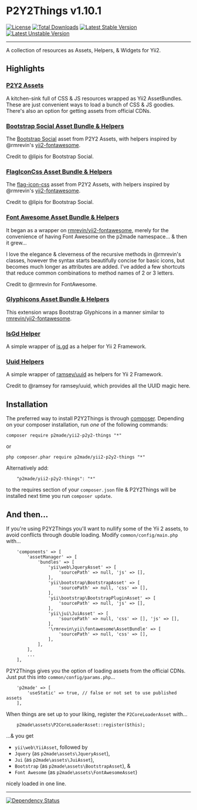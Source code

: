 P2Y2Things v1.10.1
==========

[![License](https://poser.pugx.org/p2made/yii2-p2y2-things/license)](https://packagist.org/packages/p2made/yii2-p2y2-things)
[![Total Downloads](https://poser.pugx.org/p2made/yii2-p2y2-things/downloads)](https://packagist.org/packages/p2made/yii2-p2y2-things)
[![Latest Stable Version](https://poser.pugx.org/p2made/yii2-p2y2-things/v/stable)](https://packagist.org/packages/p2made/yii2-p2y2-things)
[![Latest Unstable Version](https://poser.pugx.org/p2made/yii2-p2y2-things/v/unstable)](https://packagist.org/packages/p2made/yii2-p2y2-things)

---

A collection of resources as Assets, Helpers, & Widgets for Yii2.

Highlights
----------

### [P2Y2 Assets](docs/Assets.md)

A kitchen-sink full of CSS & JS resources wrapped as Yii2 AssetBundles. These are just convenient ways to load a bunch of CSS & JS goodies. There's also an option for getting assets from official CDNs.

### [Bootstrap Social Asset Bundle & Helpers](docs/BootstrapSocial.md)

The [Bootstrap Social](http://lipis.github.io/bootstrap-social/) asset from P2Y2 Assets, with helpers inspired by @rmrevin's [yii2-fontawesome](https://github.com/rmrevin/yii2-fontawesome).

Credit to @lipis for Bootstrap Social.

### [FlagIconCss Asset Bundle & Helpers](docs/FlagIconCss.md)

The [flag-icon-css](http://lipis.github.io/flag-icon-css/) asset from P2Y2 Assets, with helpers inspired by @rmrevin's [yii2-fontawesome](https://github.com/rmrevin/yii2-fontawesome).

Credit to @lipis for Bootstrap Social.

### [Font Awesome Asset Bundle & Helpers](docs/FontAwesome.md)

It began as a wrapper on [rmrevin/yii2-fontawesome](https://github.com/rmrevin/yii2-fontawesome), merely for the convenience of having Font Awesome on the p2made namespace... & then it grew...

I love the elegance & cleverness of the recursive methods in @rmrevin's classes, however the syntax starts beautifully concise for basic icons, but becomes much longer as attributes are added. I've added a few shortcuts that reduce common combinations to method names of 2 or 3 letters.

Credit to @rmrevin for FontAwesome.

### [Glyphicons Asset Bundle & Helpers](docs/Glyphicons.md)

This extension wraps Bootstrap Glyphicons in a manner similar to [rmrevin/yii2-fontawesome](https://github.com/rmrevin/yii2-fontawesome).

### [IsGd Helper](docs/IsGdHelper.md)

A simple wrapper of [is.gd](http://is.gd) as a helper for Yii 2 Framework.

### [Uuid Helpers](docs/UuidHelpers.md)

A simple wrapper of [ramsey/uuid](https://github.com/ramsey/uuid) as helpers for Yii 2 Framework.

Credit to @ramsey for ramsey/uuid, which provides all the UUID magic here.

Installation
------------

The preferred way to install P2Y2Things is through [composer](http://getcomposer.org/download/).
Depending on your composer installation, run *one* of the following commands:

```
composer require p2made/yii2-p2y2-things "*"
```

or

```
php composer.phar require p2made/yii2-p2y2-things "*"
```

Alternatively add:

```
	"p2made/yii2-p2y2-things": "*"
```

to the requires section of your `composer.json` file & P2Y2Things will be installed next time you run `composer update`.

And then...
-----------

If you're using P2Y2Things you'll want to nullify some of the Yii 2 assets, to avoid conflicts through double loading. Modify `common/config/main.php` with...

```
	'components' => [
		'assetManager' => [
			'bundles' => [
				'yii\web\JqueryAsset' => [
					'sourcePath' => null, 'js' => [],
				],
				'yii\bootstrap\BootstrapAsset' => [
					'sourcePath' => null, 'css' => [],
				],
				'yii\bootstrap\BootstrapPluginAsset' => [
					'sourcePath' => null, 'js' => [],
				],
				'yii\jui\JuiAsset' => [
					'sourcePath' => null, 'css' => [], 'js' => [],
				],
				'\rmrevin\yii\fontawesome\AssetBundle' => [
					'sourcePath' => null, 'css' => [],
				],
			],
		],
		...
	],
```

P2Y2Things gives you the option of loading assets from the official CDNs. Just put this into `common/config/params.php`...

```
	'p2made' => [
		'useStatic' => true, // false or not set to use published assets
	],
```

When things are set up to your liking, register the `P2CoreLoaderAsset` with...

```
	p2made\assets\P2CoreLoaderAsset::register($this);
```

...&  you get
* `yii\web\YiiAsset`, followed by
* `Jquery` (as `p2made\assets\JqueryAsset`),
* `Jui` (as `p2made\assets\JuiAsset`),
* `Bootstrap` (as `p2made\assets\BootstrapAsset`), &
* `Font Awesome` (as `p2made\assets\FontAwesomeAsset`)

nicely loaded in one line.


---
[![Dependency Status](https://www.versioneye.com/user/projects/56de5856df573d00352c66c0/badge.svg?style=flat)](https://www.versioneye.com/user/projects/56de5856df573d00352c66c0)

